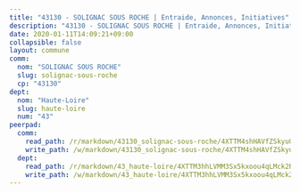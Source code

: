 ```yaml
---
title: "43130 - SOLIGNAC SOUS ROCHE | Entraide, Annonces, Initiatives"
description: "43130 - SOLIGNAC SOUS ROCHE | Entraide, Annonces, Initiatives"
date: 2020-01-11T14:09:21+09:00
collapsible: false
layout: commune
comm:
  nom: "SOLIGNAC SOUS ROCHE"
  slug: solignac-sous-roche
  cp: "43130"
dept:
  nom: "Haute-Loire"
  slug: haute-loire
  num: "43"
peerpad:
  comm:
    read_path: /r/markdown/43130_solignac-sous-roche/4XTTM4shHAVfZSkyuGVeu6VZN1jcVksTvzB6Y9QzCmDanGEPU
    write_path: /w/markdown/43130_solignac-sous-roche/4XTTM4shHAVfZSkyuGVeu6VZN1jcVksTvzB6Y9QzCmDanGEPU-K3TgUZJzJdu1ggN19sYrdnz2Bohhbwxb3u5zrsCVnHKMsSazttC8ECzzoupm12YtUCYG1mADYMTXVCGkr8zbWyCph8sU2MvuwVLSrmeAcRVwurFpwa8bzYyFa6p2SDPHRuZmY2cA
  dept:
    read_path: /r/markdown/43_haute-loire/4XTTM3hhLVMM3Sx5kxoou4qLMck2RjGiJF8bjxPuKy3VyRdWX
    write_path: /w/markdown/43_haute-loire/4XTTM3hhLVMM3Sx5kxoou4qLMck2RjGiJF8bjxPuKy3VyRdWX-K3TgTnndWXCUw13Pw3gJoEo9qHUCGXZ4frH2coLZWWDcoWKo22cU2VNENpi117F5bi6bu3WHMPd2VTrETU2R5owQhCBrUQgvCKerk4NqeDhN66egG9mHY8CCfEckbCp9SecEdL6b
---
```


